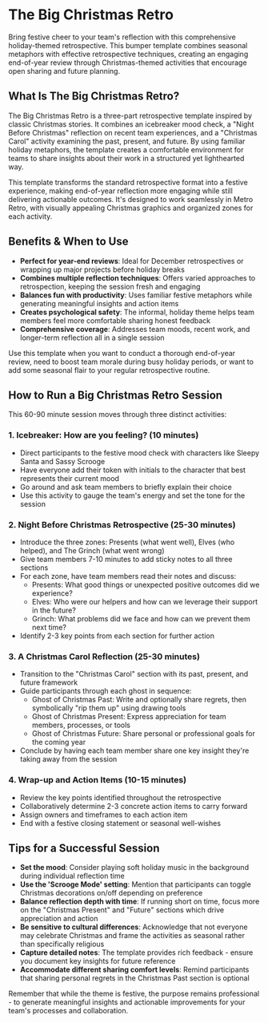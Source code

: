 # The Big Christmas Retro

Bring festive cheer to your team's reflection with this comprehensive holiday-themed retrospective. This bumper template combines seasonal metaphors with effective retrospective techniques, creating an engaging end-of-year review through Christmas-themed activities that encourage open sharing and future planning.

## What Is The Big Christmas Retro?

The Big Christmas Retro is a three-part retrospective template inspired by classic Christmas stories. It combines an icebreaker mood check, a "Night Before Christmas" reflection on recent team experiences, and a "Christmas Carol" activity examining the past, present, and future. By using familiar holiday metaphors, the template creates a comfortable environment for teams to share insights about their work in a structured yet lighthearted way.

This template transforms the standard retrospective format into a festive experience, making end-of-year reflection more engaging while still delivering actionable outcomes. It's designed to work seamlessly in Metro Retro, with visually appealing Christmas graphics and organized zones for each activity.

## Benefits & When to Use

- **Perfect for year-end reviews**: Ideal for December retrospectives or wrapping up major projects before holiday breaks
- **Combines multiple reflection techniques**: Offers varied approaches to retrospection, keeping the session fresh and engaging
- **Balances fun with productivity**: Uses familiar festive metaphors while generating meaningful insights and action items
- **Creates psychological safety**: The informal, holiday theme helps team members feel more comfortable sharing honest feedback
- **Comprehensive coverage**: Addresses team moods, recent work, and longer-term reflection all in a single session

Use this template when you want to conduct a thorough end-of-year review, need to boost team morale during busy holiday periods, or want to add some seasonal flair to your regular retrospective routine.

## How to Run a Big Christmas Retro Session

This 60-90 minute session moves through three distinct activities:

### 1. Icebreaker: How are you feeling? (10 minutes)
- Direct participants to the festive mood check with characters like Sleepy Santa and Sassy Scrooge
- Have everyone add their token with initials to the character that best represents their current mood
- Go around and ask team members to briefly explain their choice
- Use this activity to gauge the team's energy and set the tone for the session

### 2. Night Before Christmas Retrospective (25-30 minutes)
- Introduce the three zones: Presents (what went well), Elves (who helped), and The Grinch (what went wrong)
- Give team members 7-10 minutes to add sticky notes to all three sections
- For each zone, have team members read their notes and discuss:
  - Presents: What good things or unexpected positive outcomes did we experience?
  - Elves: Who were our helpers and how can we leverage their support in the future?
  - Grinch: What problems did we face and how can we prevent them next time?
- Identify 2-3 key points from each section for further action

### 3. A Christmas Carol Reflection (25-30 minutes)
- Transition to the "Christmas Carol" section with its past, present, and future framework
- Guide participants through each ghost in sequence:
  - Ghost of Christmas Past: Write and optionally share regrets, then symbolically "rip them up" using drawing tools
  - Ghost of Christmas Present: Express appreciation for team members, processes, or tools
  - Ghost of Christmas Future: Share personal or professional goals for the coming year
- Conclude by having each team member share one key insight they're taking away from the session

### 4. Wrap-up and Action Items (10-15 minutes)
- Review the key points identified throughout the retrospective
- Collaboratively determine 2-3 concrete action items to carry forward
- Assign owners and timeframes to each action item
- End with a festive closing statement or seasonal well-wishes

## Tips for a Successful Session

- **Set the mood**: Consider playing soft holiday music in the background during individual reflection time
- **Use the 'Scrooge Mode' setting**: Mention that participants can toggle Christmas decorations on/off depending on preference
- **Balance reflection depth with time**: If running short on time, focus more on the "Christmas Present" and "Future" sections which drive appreciation and action
- **Be sensitive to cultural differences**: Acknowledge that not everyone may celebrate Christmas and frame the activities as seasonal rather than specifically religious
- **Capture detailed notes**: The template provides rich feedback - ensure you document key insights for future reference
- **Accommodate different sharing comfort levels**: Remind participants that sharing personal regrets in the Christmas Past section is optional

Remember that while the theme is festive, the purpose remains professional - to generate meaningful insights and actionable improvements for your team's processes and collaboration.